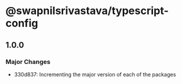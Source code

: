 # @swapnilsrivastava/typescript-config

## 1.0.0

### Major Changes

- 330d837: Incrementing the major version of each of the packages
